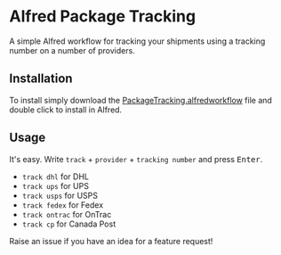 # Alfred Package Tracking
A simple Alfred workflow for tracking your shipments using a tracking number on a number of providers.

## Installation
To install simply download the [PackageTracking.alfredworkflow](PackageTracking.alfredworkflow?raw=true) file and double click to install in Alfred.

## Usage
It's easy. Write `track` + `provider` + `tracking number` and press <kbd>Enter</kbd>.

* `track dhl` for DHL
* `track ups` for UPS
* `track usps` for USPS
* `track fedex` for Fedex
* `track ontrac` for OnTrac
* `track cp` for Canada Post

Raise an issue if you have an idea for a feature request!
